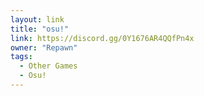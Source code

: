 ```yaml
---
layout: link
title: "osu!"
link: https://discord.gg/0Y1676AR4QQfPn4x
owner: "Repawn"
tags: 
  - Other Games
  - Osu!
---
```

